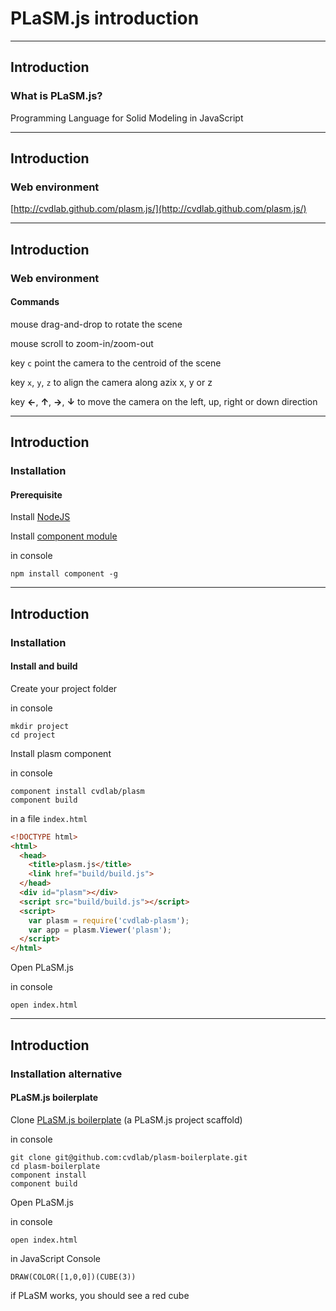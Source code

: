 # PLaSM.js introduction

- - -

## Introduction

### What is PLaSM.js?

Programming Language for Solid Modeling in JavaScript

- - -

## Introduction

### Web environment

[http://cvdlab.github.com/plasm.js/](http://cvdlab.github.com/plasm.js/)

- - - 

## Introduction

### Web environment

#### Commands

mouse drag-and-drop to rotate the scene

mouse scroll to zoom-in/zoom-out

key `c` point the camera to the centroid of the scene

key `x`, `y`, `z` to align the camera along azix x, y or z

key **&larr;**, **&uarr;**, **&rarr;**, **&darr;** to move the camera on the left, up, right or down direction

- - - 

## Introduction

### Installation

#### Prerequisite

Install [NodeJS](http://nodejs.org/)

Install [component module](https://npmjs.org/package/component)

in console

    npm install component -g

- - - 

## Introduction

### Installation

#### Install and build

Create your project folder

in console

    mkdir project
    cd project

Install plasm component

in console

    component install cvdlab/plasm
    component build

in a file `index.html`

```html
<!DOCTYPE html>
<html>
  <head>
    <title>plasm.js</title>
    <link href="build/build.js">
  </head>
  <div id="plasm"></div>    
  <script src="build/build.js"></script>
  <script>
    var plasm = require('cvdlab-plasm');
    var app = plasm.Viewer('plasm');
  </script>
</html>
```

Open PLaSM.js

in console

    open index.html

- - -

## Introduction

### Installation alternative

#### PLaSM.js boilerplate

Clone [PLaSM.js boilerplate](https://github.com/cvdlab/plasm-boilerplate) (a PLaSM.js project scaffold)

in console

    git clone git@github.com:cvdlab/plasm-boilerplate.git
    cd plasm-boilerplate
    component install
    component build

Open PLaSM.js

in console

    open index.html
    
in JavaScript Console

    DRAW(COLOR([1,0,0])(CUBE(3))
    
if PLaSM works, you should see a red cube
